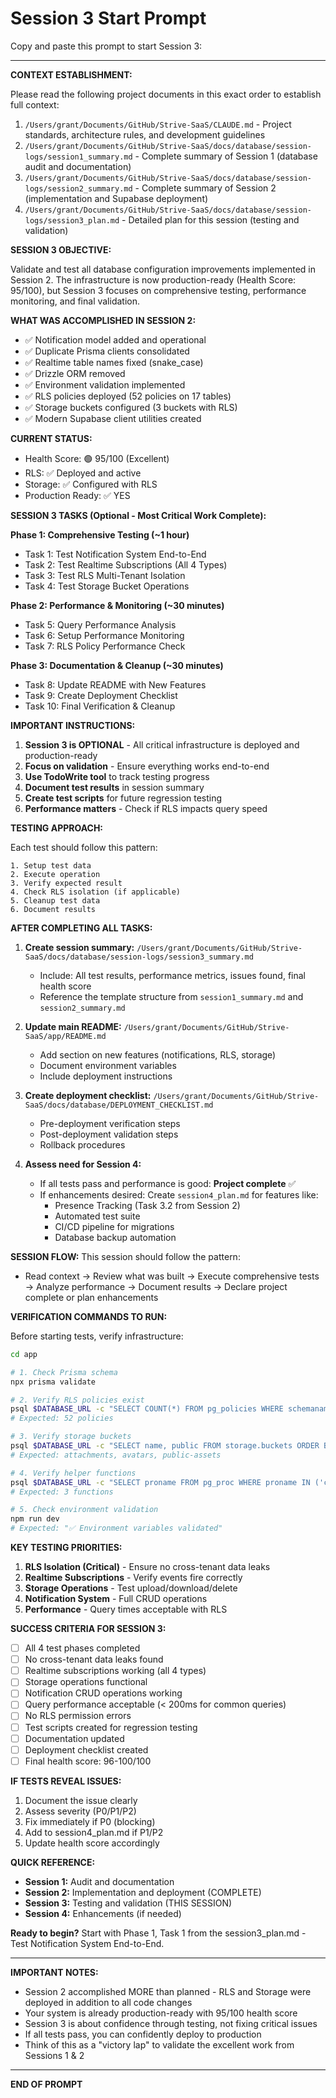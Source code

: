 # Session 3 Start Prompt

Copy and paste this prompt to start Session 3:

---

**CONTEXT ESTABLISHMENT:**

Please read the following project documents in this exact order to establish full context:

1. `/Users/grant/Documents/GitHub/Strive-SaaS/CLAUDE.md` - Project standards, architecture rules, and development guidelines
2. `/Users/grant/Documents/GitHub/Strive-SaaS/docs/database/session-logs/session1_summary.md` - Complete summary of Session 1 (database audit and documentation)
3. `/Users/grant/Documents/GitHub/Strive-SaaS/docs/database/session-logs/session2_summary.md` - Complete summary of Session 2 (implementation and Supabase deployment)
4. `/Users/grant/Documents/GitHub/Strive-SaaS/docs/database/session-logs/session3_plan.md` - Detailed plan for this session (testing and validation)

**SESSION 3 OBJECTIVE:**

Validate and test all database configuration improvements implemented in Session 2. The infrastructure is now production-ready (Health Score: 95/100), but Session 3 focuses on comprehensive testing, performance monitoring, and final validation.

**WHAT WAS ACCOMPLISHED IN SESSION 2:**
- ✅ Notification model added and operational
- ✅ Duplicate Prisma clients consolidated
- ✅ Realtime table names fixed (snake_case)
- ✅ Drizzle ORM removed
- ✅ Environment validation implemented
- ✅ RLS policies deployed (52 policies on 17 tables)
- ✅ Storage buckets configured (3 buckets with RLS)
- ✅ Modern Supabase client utilities created

**CURRENT STATUS:**
- Health Score: 🟢 95/100 (Excellent)
- RLS: ✅ Deployed and active
- Storage: ✅ Configured with RLS
- Production Ready: ✅ YES

**SESSION 3 TASKS (Optional - Most Critical Work Complete):**

**Phase 1: Comprehensive Testing (~1 hour)**
- Task 1: Test Notification System End-to-End
- Task 2: Test Realtime Subscriptions (All 4 Types)
- Task 3: Test RLS Multi-Tenant Isolation
- Task 4: Test Storage Bucket Operations

**Phase 2: Performance & Monitoring (~30 minutes)**
- Task 5: Query Performance Analysis
- Task 6: Setup Performance Monitoring
- Task 7: RLS Policy Performance Check

**Phase 3: Documentation & Cleanup (~30 minutes)**
- Task 8: Update README with New Features
- Task 9: Create Deployment Checklist
- Task 10: Final Verification & Cleanup

**IMPORTANT INSTRUCTIONS:**

1. **Session 3 is OPTIONAL** - All critical infrastructure is deployed and production-ready
2. **Focus on validation** - Ensure everything works end-to-end
3. **Use TodoWrite tool** to track testing progress
4. **Document test results** in session summary
5. **Create test scripts** for future regression testing
6. **Performance matters** - Check if RLS impacts query speed

**TESTING APPROACH:**

Each test should follow this pattern:
```
1. Setup test data
2. Execute operation
3. Verify expected result
4. Check RLS isolation (if applicable)
5. Cleanup test data
6. Document results
```

**AFTER COMPLETING ALL TASKS:**

1. **Create session summary:** `/Users/grant/Documents/GitHub/Strive-SaaS/docs/database/session-logs/session3_summary.md`
   - Include: All test results, performance metrics, issues found, final health score
   - Reference the template structure from `session1_summary.md` and `session2_summary.md`

2. **Update main README:** `/Users/grant/Documents/GitHub/Strive-SaaS/app/README.md`
   - Add section on new features (notifications, RLS, storage)
   - Document environment variables
   - Include deployment instructions

3. **Create deployment checklist:** `/Users/grant/Documents/GitHub/Strive-SaaS/docs/database/DEPLOYMENT_CHECKLIST.md`
   - Pre-deployment verification steps
   - Post-deployment validation steps
   - Rollback procedures

4. **Assess need for Session 4:**
   - If all tests pass and performance is good: **Project complete** ✅
   - If enhancements desired: Create `session4_plan.md` for features like:
     - Presence Tracking (Task 3.2 from Session 2)
     - Automated test suite
     - CI/CD pipeline for migrations
     - Database backup automation

**SESSION FLOW:**
This session should follow the pattern:
- Read context → Review what was built → Execute comprehensive tests → Analyze performance → Document results → Declare project complete or plan enhancements

**VERIFICATION COMMANDS TO RUN:**

Before starting tests, verify infrastructure:
```bash
cd app

# 1. Check Prisma schema
npx prisma validate

# 2. Verify RLS policies exist
psql $DATABASE_URL -c "SELECT COUNT(*) FROM pg_policies WHERE schemaname = 'public';"
# Expected: 52 policies

# 3. Verify storage buckets
psql $DATABASE_URL -c "SELECT name, public FROM storage.buckets ORDER BY name;"
# Expected: attachments, avatars, public-assets

# 4. Verify helper functions
psql $DATABASE_URL -c "SELECT proname FROM pg_proc WHERE proname IN ('current_user_org', 'is_admin', 'is_org_owner');"
# Expected: 3 functions

# 5. Check environment validation
npm run dev
# Expected: "✅ Environment variables validated"
```

**KEY TESTING PRIORITIES:**

1. **RLS Isolation (Critical)** - Ensure no cross-tenant data leaks
2. **Realtime Subscriptions** - Verify events fire correctly
3. **Storage Operations** - Test upload/download/delete
4. **Notification System** - Full CRUD operations
5. **Performance** - Query times acceptable with RLS

**SUCCESS CRITERIA FOR SESSION 3:**

- [ ] All 4 test phases completed
- [ ] No cross-tenant data leaks found
- [ ] Realtime subscriptions working (all 4 types)
- [ ] Storage operations functional
- [ ] Notification CRUD operations working
- [ ] Query performance acceptable (< 200ms for common queries)
- [ ] No RLS permission errors
- [ ] Test scripts created for regression testing
- [ ] Documentation updated
- [ ] Deployment checklist created
- [ ] Final health score: 96-100/100

**IF TESTS REVEAL ISSUES:**

1. Document the issue clearly
2. Assess severity (P0/P1/P2)
3. Fix immediately if P0 (blocking)
4. Add to session4_plan.md if P1/P2
5. Update health score accordingly

**QUICK REFERENCE:**

- **Session 1:** Audit and documentation
- **Session 2:** Implementation and deployment (COMPLETE)
- **Session 3:** Testing and validation (THIS SESSION)
- **Session 4:** Enhancements (if needed)

**Ready to begin?** Start with Phase 1, Task 1 from the session3_plan.md - Test Notification System End-to-End.

---

**IMPORTANT NOTES:**

- Session 2 accomplished MORE than planned - RLS and Storage were deployed in addition to all code changes
- Your system is already production-ready with 95/100 health score
- Session 3 is about confidence through testing, not fixing critical issues
- If all tests pass, you can confidently deploy to production
- Think of this as a "victory lap" to validate the excellent work from Sessions 1 & 2

---

**END OF PROMPT**
